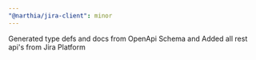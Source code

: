 ```yaml
---
"@narthia/jira-client": minor
---
```


Generated type defs and docs from OpenApi Schema and Added all rest api's from Jira Platform
